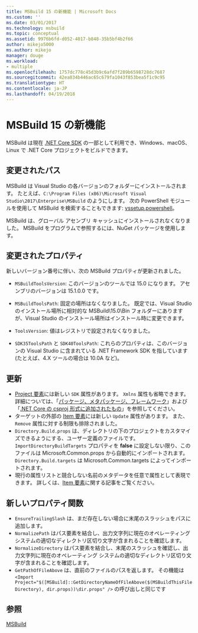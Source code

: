 ```yaml
---
title: MSBuild 15 の新機能 | Microsoft Docs
ms.custom: ''
ms.date: 03/01/2017
ms.technology: msbuild
ms.topic: conceptual
ms.assetid: 9976b6fd-d052-4017-b848-35b5bf4b2f66
author: mikejo5000
ms.author: mikejo
manager: douge
ms.workload:
- multiple
ms.openlocfilehash: 1757dc778c45d3b9c6afd7f289b6598728dc7687
ms.sourcegitcommit: 42ea834b446ac65c679fa1043f853bea5f1c9c95
ms.translationtype: HT
ms.contentlocale: ja-JP
ms.lasthandoff: 04/19/2018
---
```

# <a name="whats-new-in-msbuild-15"></a>MSBuild 15 の新機能
MSBuild は現在 [.NET Core SDK](https://www.microsoft.com/net/download/core) の一部として利用でき、Windows、macOS、Linux で .NET Core プロジェクトをビルドできます。  

## <a name="changed-path"></a>変更されたパス
 MSBuild は Visual Studio の各バージョンのフォルダーにインストールされます。 たとえば、`C:\Program Files (x86)\Microsoft Visual Studio\2017\Enterprise\MSBuild` のようにします。 次の PowerShell モジュールを使用して MSBuild を検索することもできます: [vssetup.powershell](https://github.com/Microsoft/vssetup.powershell)。

 MSBuild は、グローバル アセンブリ キャッシュにインストールされなくなりました。 MSBuild をプログラムで参照するには、NuGet パッケージを使用します。

## <a name="changed-properties"></a>変更されたプロパティ  
 新しいバージョン番号に伴い、次の MSBuild プロパティが更新されました。  

-   `MSBuildToolsVersion`: このバージョンのツールでは 15.0 になります。 アセンブリのバージョンは 15.1.0.0 です。

-   `MSBuildToolsPath`: 固定の場所はなくなりました。 既定では、Visual Studio のインストール場所に相対的な MSBuild\15.0\Bin フォルダーにありますが、Visual Studio のインストール場所はインストール時に変更できます。

-   `ToolsVersion`: 値はレジストリで設定されなくなりました。  

-   `SDK35ToolsPath` と `SDK40ToolsPath`: これらのプロパティは、このバージョンの Visual Studio に含まれている .NET Framework SDK を指しています (たとえば、4.X ツールの場合は 10.0A など)。  

## <a name="updates"></a>更新
- [Project 要素](../msbuild/project-element-msbuild.md)には新しい `SDK` 属性があります。 `Xmlns` 属性も省略できます。 詳細については、「[パッケージ、メタパッケージ、フレームワーク](/dotnet/core/packages)」および「[.NET Core の csproj 形式に追加されたもの](/dotnet/core/tools/csproj)」を参照してください。
- ターゲットの外部の [Item 要素](../msbuild/item-element-msbuild.md)には新しい `Update` 属性があります。 また、`Remove` 属性に対する制限も排除されました。
- `Directory.Build.props` は、ディレクトリの下のプロジェクトをカスタマイズできるようにする、ユーザー定義のファイルです。 `ImportDirectoryBuildTargets` プロパティを **false** に設定しない限り、このファイルは Microsoft.Common.props から自動的にインポートされます。 `Directory.Build.targets` は Microsoft.Common.targets によってインポートされます。
- 現行の属性リストと競合しない名前のメタデータを任意で属性として表現できます。 詳しくは、[Item 要素](../msbuild/item-element-msbuild.md)に関する記事をご覧ください。

## <a name="new-property-functions"></a>新しいプロパティ関数

- `EnsureTrailingSlash` は、まだ存在しない場合に末尾のスラッシュをパスに追加します。
- `NormalizePath` はパス要素を結合し、出力文字列に現在のオペレーティング システムの適切なディレクトリ区切り文字が含まれることを確認します。
- `NormalizeDirectory` はパス要素を結合し、末尾のスラッシュを確認し、出力文字列に現在のオペレーティング システムの適切なディレクトリ区切り文字が含まれることを確認します。
- `GetPathOfFileAbove` は、直前のファイルのパスを返します。 その機能は `<Import Project="$([MSBuild]::GetDirectoryNameOfFileAbove($(MSBuildThisFileDirectory), dir.props))\dir.props" />` の呼び出しと同じです

## <a name="see-also"></a>参照
[MSBuild](../msbuild/msbuild.md)
